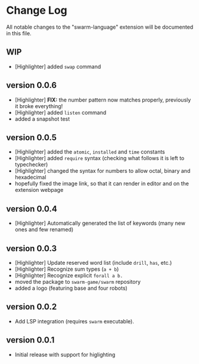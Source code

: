 # Change Log

All notable changes to the "swarm-language" extension will be documented in this file.

## WIP
- [Highlighter] added `swap` command

## version 0.0.6
- [Highlighter] **FIX:** the number pattern now matches properly, previously it broke everything!
- [Highlighter] added `listen` command
- added a snapshot test

## version 0.0.5
- [Highlighter] added the `atomic`, `installed` and `time` constants
- [Highlighter] added `require` syntax (checking what follows it is left to typechecker)
- [Highlighter] changed the syntax for numbers to allow octal, binary and hexadecimal
- hopefully fixed the image link, so that it can render in editor and on the extension webpage

## version 0.0.4
- [Highlighter] Automatically generated the list of keywords (many new ones and few renamed)

## version 0.0.3

- [Highlighter] Update reserved word list (include `drill`, `has`, etc.)
- [Highlighter] Recognize sum types (`a + b`)
- [Highlighter] Recognize explicit `forall a b.`
- moved the package to `swarm-game/swarm` repository
- added a logo (featuring base and four robots)

## version 0.0.2

- Add LSP integration (requires `swarm` executable).

## version 0.0.1

- Initial release with support for higlighting